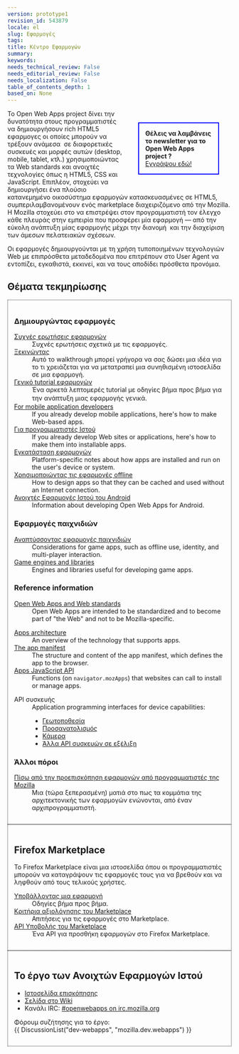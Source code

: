 ```yaml
---
version: prototype1
revision_id: 543879
locale: el
slug: Εφαρμογές
tags: 
title: Κέντρο Εφαρμογών
summary: 
keywords: 
needs_technical_review: False
needs_editorial_review: False
needs_localization: False
table_of_contents_depth: 1
based_on: None
---
```

<div style="float: right; margin: 2em; padding: 1em; border: solid blue 2px; width: 150px">
 <strong>Θέλεις να λαμβάνεις το newsletter για το Open Web Apps project ?</strong><br />
 <a href="/newsletter">Εγγράψου εδώ!</a></div>
<p>Το Open Web Apps project δίνει την δυνατότητα στους προγραμματιστές να δημιουργήσουν rich HTML5 εφαρμογες οι οποίες μπορούν να τρέξουν ανάμεσα&nbsp; σε διαφορετικές συσκευές και μορφές αυτών (desktop, mobile, tablet, κτλ.) χρησιμοποιώντας τα Web standards και ανοιχτές τεχνολογίες όπως η HTML5, CSS και JavaScript. Επιπλέον, στοχεύει να δημιουργήσει ένα πλούσιο κατανεμημένο οικοσύστημα εφαρμογών κατασκευασμένες σε HTML5, συμπεριλαμβανομένουν ενός marketplace διαχειριζόμενο από την Mozilla. Η Mozilla στοχεύει στο να επιστρέψει στον προγραμματιστή τον έλεγχο κάθε πλευράς στην εμπειρία που προσφέρει μία εφαρμογή — από την εύκολη ανάπτυξη μίας εφαρμογής μέχρι την διανομή&nbsp; και την διαχείριση των άμεσων πελατειακών σχέσεων.</p>
<p>Οι εφαρμογές δημιουργούνται με τη χρήση τυποποιημένων τεχνολογιών Web με επιπρόσθετα μεταδεδομένα που επιτρέπουν στο User Agent να εντοπίζει, εγκαθιστά, εκκινεί, και να τους αποδίδει πρόσθετα προνόμια.</p>
<h2 id=".CE.98.CE.AD.CE.BC.CE.B1.CF.84.CE.B1_.CF.84.CE.B5.CE.BA.CE.BC.CE.B7.CF.81.CE.AF.CF.89.CF.83.CE.B7.CF.82">Θέματα τεκμηρίωσης</h2>
<div style="overflow:hidden">
 <div style="-moz-column-width:28em; -webkit-columns:28em; columns:28em; border: dotted 1px; padding: 1em;">
  <h3 id=".CE.94.CE.B7.CE.BC.CE.B9.CE.BF.CF.85.CF.81.CE.B3.CF.8E.CE.BD.CF.84.CE.B1.CF.82_.CE.B5.CF.86.CE.B1.CF.81.CE.BC.CE.BF.CE.B3.CE.AD.CF.82">Δημιουργώντας εφαρμογές</h3>
  <dl>
   <dt>
    <a href="/en-US/docs/Apps/FAQs">Συχνές ερωτήσεις εφαρμογών</a></dt>
   <dd>
    Συχνές ερωτήσεις σχετικά με τις εφαρμογές.</dd>
   <dt>
    <a href="/en-US/docs/Apps/Getting_Started">Ξεκινώντας</a></dt>
   <dd>
    Αυτό το walkthrough μπορεί γρήγορα να σας δώσει μια ιδέα για το τι χρειάζεται για να μετατραπεί μια συνηθισμένη ιστοσελίδα σε μια εφαρμογή.</dd>
   <dt>
    <a href="/en-US/docs/Apps/Tutorials/General">Γενικό tutorial εφαρμογών</a></dt>
   <dd>
    Ένα αρκετά λεπτομερές tutorial με οδηγίες βήμα προς βήμα για την ανάπτυξη μιας εφαρμογής γενικά<span style="line-height: 1.5;">.</span></dd>
   <dt>
    <a href="/en-US/docs/Apps/For_mobile_developers">For mobile application developers</a></dt>
   <dd>
    If you already develop mobile applications, here's how to make Web-based apps.</dd>
   <dt>
    <a href="/en-US/docs/Apps/For_Web_developers">Για προγραμματιστές Ιστού</a></dt>
   <dd>
    If you already develop Web sites or applications, here's how to make them into installable apps.</dd>
   <dt>
    <a href="/en-US/docs/Apps/Platform-specific_details">Εγκατάσταση εφαρμογών</a></dt>
   <dd>
    Platform-specific notes about how apps are installed and run on the user's device or system.</dd>
   <!--
        <dt><a href="/en-US/docs/Apps/Identity_integration">Identity integration</a></dt>
        <dd>How to securely identify app users via BrowserID.</dd>
        -->
   <dt>
    <a href="/en-US/docs/Apps/Using_apps_offline">Χρησιμοποιώντας τις εφαρμογές offline</a></dt>
   <dd>
    How to design apps so that they can be cached and used without an Internet connection.</dd>
   <dt>
    <a href="/en-US/docs/Apps/Apps_for_Android">Ανοιχτές Εφαρμογές Ιστού του Android</a></dt>
   <dd>
    Information about developing Open Web Apps for Android.</dd>
  </dl>
  <div>
   <h3 id=".CE.95.CF.86.CE.B1.CF.81.CE.BC.CE.BF.CE.B3.CE.AD.CF.82_.CF.80.CE.B1.CE.B9.CF.87.CE.BD.CE.B9.CE.B4.CE.B9.CF.8E.CE.BD">Εφαρμογές παιχνιδιών</h3>
   <dl>
    <dt>
     <a href="/en-US/docs/Apps/Developing_game_apps">Αναπτύσσοντας εφαρμογές παιχνιδιών</a></dt>
    <dd>
     Considerations for game apps, such as offline use, identity, and multi-player interaction.</dd>
    <dt>
     <a href="/en-US/docs/Apps/Game_engines_and_libraries">Game engines and libraries</a></dt>
    <dd>
     Engines and libraries useful for developing game apps.</dd>
   </dl>
  </div>
  <div>
   <h3 id="Reference_information">Reference information</h3>
   <dl>
    <dt>
     <a href="/en-US/docs/Open_Web_apps_and_Web_standards">Open Web Apps and Web standards</a></dt>
    <dd>
     Open Web Apps are intended to be standardized and to become part of "the Web" and not to be Mozilla-specific.</dd>
   </dl>
   <dl>
    <dt>
     <a href="/en-US/docs/Apps/Apps_architecture">Apps architecture</a></dt>
    <dd>
     An overview of the technology that supports apps.</dd>
    <dt>
     <a href="/en-US/docs/Apps/Manifest">The app manifest</a></dt>
    <dd>
     The structure and content of the app manifest, which defines the app to the browser.</dd>
    <!--
        <dt><a href="/en-US/docs/Apps/App_start-up_library">App start-up library</a></dt>
        <dd>For your convenience, a library that handles start-up checks for manifests, receipts, and user identity. Use it as-is, or crib for your own code.</dd>
        -->
    <dt>
     <a href="/en-US/docs/Apps/Apps_JavaScript_API">Apps JavaScript API</a></dt>
    <dd>
     Functions (on <code>navigator.mozApps</code>) that websites can call to install or manage apps.</dd>
   </dl>
   <dl>
    <dt>
     API συσκευής</dt>
    <dd>
     Application programming interfaces for device capabilities:
     <ul>
      <li><a href="/en-US/docs/Using_geolocation">Γεωτοποθεσία</a></li>
      <li><a href="/en-US/docs/DOM/Orientation_and_motion_data_explained">Προσανατολισμός</a></li>
      <li><a href="/en-US/docs/DOM/Using_the_Camera_API">Κάμερα</a></li>
      <li><a href="https://wiki.mozilla.org/WebAPI">Άλλα API συσκευών σε εξέλιξη</a></li>
     </ul>
    </dd>
   </dl>
   <h3 id=".CE.86.CE.BB.CE.BB.CE.BF.CE.B9_.CF.80.CF.8C.CF.81.CE.BF.CE.B9">Άλλοι πόροι</h3>
   <dl>
    <dt>
     <a href="http://kix.in/2011/12/15/behind-the-mozilla-apps-developer-preview/">Πίσω από την προεπισκόπηση εφαρμογών από προγραμματιστές της Mozilla</a></dt>
    <dd>
     Μια (τώρα ξεπερασμένη) ματιά στο πως τα κομμάτια της αρχιτεκτονικής των εφαρμογών ενώνονται, από έναν αρχιπρογραμματιστή.</dd>
   </dl>
  </div>
 </div>
 <div style="-moz-column-width:28em; -webkit-columns:28em; columns:28em; border: dotted 1px; padding: 1em;">
  <h2 id="Firefox_Marketplace">Firefox Marketplace</h2>
  <p>Το Firefox Marketplace είναι μια ιστοσελίδα όπου οι προγραμματιστές μπορούν να καταγράψουν τις εφαρμογές τους για να βρεθούν και να ληφθούν από τους τελικούς χρήστες.</p>
  <dl>
   <dt>
    <a href="/en-US/docs/Apps/Submitting_an_app">Υποβάλλοντας μια εφαρμογή</a></dt>
   <dd>
    Οδηγίες βήμα προς βήμα.</dd>
   <dt>
    <a href="/en-US/docs/Apps/Marketplace_review_criteria">Κριτήρια αξιολόγησης του Marketplace</a></dt>
   <dd>
    Απιτήσεις για τις εφαρμογές στο Marketplace.</dd>
   <dt>
    <a href="http://zamboni.readthedocs.org/en/latest/topics/api.html">API Υποβολής του Marketplace</a></dt>
   <dd>
    Ένα API για προσθήκη εφαρμογών στο Firefox Marketplace.</dd>
  </dl>
 </div>
 <div style="-moz-column-width:28em; -webkit-columns:14em; columns:28em">
  <!--
    <h3><a href="/en-US/docs/Apps/FAQs/Reporting">Reporting</a></h3>
    <div id="magicdomid97">
      <ul class="list-bullet1">
        <li><span>My payment got lost. What can I do?</span></li>
        <li><span>How do I remove an app from the market?</span></li>
        <li><span>Known Issues</span></li>
      </ul>
    </div>
  --></div>
 <div style="-moz-column-width:28em; -webkit-columns:14em; columns:28em; border: dotted 1px; padding: 1em;">
  <h2 id=".CE.A4.CE.BF_.CE.AD.CF.81.CE.B3.CE.BF_.CF.84.CF.89.CE.BD_.CE.91.CE.BD.CE.BF.CE.B9.CF.87.CF.84.CF.8E.CE.BD_.CE.95.CF.86.CE.B1.CF.81.CE.BC.CE.BF.CE.B3.CF.8E.CE.BD_.CE.99.CF.83.CF.84.CE.BF.CF.8D">Το έργο των Ανοιχτών Εφαρμογών Ιστού</h2>
  <ul>
   <li><a href="https://apps.mozillalabs.com/">Ιστοσελίδα επισκόπησης</a></li>
   <li><a href="https://wiki.mozilla.org/Apps">Σελίδα στο Wiki</a></li>
   <li>Κανάλι IRC: <a class="link-irc" href="irc://irc.mozilla.org#openwebapps">#openwebapps on irc.mozilla.org</a></li>
  </ul>
  <p>Φόρουμ συζήτησης για το έργο:<br />
   {{ DiscussionList("dev-webapps", "mozilla.dev.webapps") }}</p>
 </div>
</div>
<p>&nbsp;</p>

